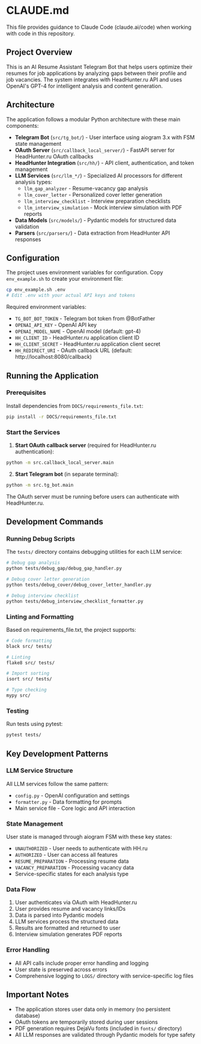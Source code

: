 # CLAUDE.md

This file provides guidance to Claude Code (claude.ai/code) when working with code in this repository.

## Project Overview

This is an AI Resume Assistant Telegram Bot that helps users optimize their resumes for job applications by analyzing gaps between their profile and job vacancies. The system integrates with HeadHunter.ru API and uses OpenAI's GPT-4 for intelligent analysis and content generation.

## Architecture

The application follows a modular Python architecture with these main components:

- **Telegram Bot** (`src/tg_bot/`) - User interface using aiogram 3.x with FSM state management
- **OAuth Server** (`src/callback_local_server/`) - FastAPI server for HeadHunter.ru OAuth callbacks
- **HeadHunter Integration** (`src/hh/`) - API client, authentication, and token management
- **LLM Services** (`src/llm_*/`) - Specialized AI processors for different analysis types:
  - `llm_gap_analyzer` - Resume-vacancy gap analysis
  - `llm_cover_letter` - Personalized cover letter generation
  - `llm_interview_checklist` - Interview preparation checklists
  - `llm_interview_simulation` - Mock interview simulation with PDF reports
- **Data Models** (`src/models/`) - Pydantic models for structured data validation
- **Parsers** (`src/parsers/`) - Data extraction from HeadHunter API responses

## Configuration

The project uses environment variables for configuration. Copy `env_example.sh` to create your environment file:

```bash
cp env_example.sh .env
# Edit .env with your actual API keys and tokens
```

Required environment variables:
- `TG_BOT_BOT_TOKEN` - Telegram bot token from @BotFather
- `OPENAI_API_KEY` - OpenAI API key
- `OPENAI_MODEL_NAME` - OpenAI model (default: gpt-4)
- `HH_CLIENT_ID` - HeadHunter.ru application client ID
- `HH_CLIENT_SECRET` - HeadHunter.ru application client secret
- `HH_REDIRECT_URI` - OAuth callback URL (default: http://localhost:8080/callback)

## Running the Application

### Prerequisites
Install dependencies from `DOCS/requirements_file.txt`:
```bash
pip install -r DOCS/requirements_file.txt
```

### Start the Services

1. **Start OAuth callback server** (required for HeadHunter.ru authentication):
```bash
python -m src.callback_local_server.main
```

2. **Start Telegram bot** (in separate terminal):
```bash
python -m src.tg_bot.main
```

The OAuth server must be running before users can authenticate with HeadHunter.ru.

## Development Commands

### Running Debug Scripts
The `tests/` directory contains debugging utilities for each LLM service:

```bash
# Debug gap analysis
python tests/debug_gap/debug_gap_handler.py

# Debug cover letter generation
python tests/debug_cover/debug_cover_letter_handler.py

# Debug interview checklist
python tests/debug_interview_checklist_formatter.py
```

### Linting and Formatting
Based on requirements_file.txt, the project supports:
```bash
# Code formatting
black src/ tests/

# Linting
flake8 src/ tests/

# Import sorting
isort src/ tests/

# Type checking
mypy src/
```

### Testing
Run tests using pytest:
```bash
pytest tests/
```

## Key Development Patterns

### LLM Service Structure
All LLM services follow the same pattern:
- `config.py` - OpenAI configuration and settings
- `formatter.py` - Data formatting for prompts
- Main service file - Core logic and API interaction

### State Management
User state is managed through aiogram FSM with these key states:
- `UNAUTHORIZED` - User needs to authenticate with HH.ru
- `AUTHORIZED` - User can access all features
- `RESUME_PREPARATION` - Processing resume data
- `VACANCY_PREPARATION` - Processing vacancy data
- Service-specific states for each analysis type

### Data Flow
1. User authenticates via OAuth with HeadHunter.ru
2. User provides resume and vacancy links/IDs
3. Data is parsed into Pydantic models
4. LLM services process the structured data
5. Results are formatted and returned to user
6. Interview simulation generates PDF reports

### Error Handling
- All API calls include proper error handling and logging
- User state is preserved across errors
- Comprehensive logging to `LOGS/` directory with service-specific log files

## Important Notes

- The application stores user data only in memory (no persistent database)
- OAuth tokens are temporarily stored during user sessions
- PDF generation requires DejaVu fonts (included in `fonts/` directory)
- All LLM responses are validated through Pydantic models for type safety